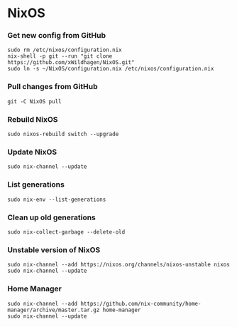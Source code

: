 # NixOS

### Get new config from GitHub
```
sudo rm /etc/nixos/configuration.nix
nix-shell -p git --run "git clone https://github.com/xWildhagen/NixOS.git"
sudo ln -s ~/NixOS/configuration.nix /etc/nixos/configuration.nix
```

### Pull changes from GitHub
```
git -C NixOS pull
```

### Rebuild NixOS
```
sudo nixos-rebuild switch --upgrade
```

### Update NixOS
```
sudo nix-channel --update
```

### List generations
```
sudo nix-env --list-generations
```

### Clean up old generations 
```
sudo nix-collect-garbage --delete-old
```

### Unstable version of NixOS
```
sudo nix-channel --add https://nixos.org/channels/nixos-unstable nixos
sudo nix-channel --update
```

### Home Manager
```
sudo nix-channel --add https://github.com/nix-community/home-manager/archive/master.tar.gz home-manager
sudo nix-channel --update
```